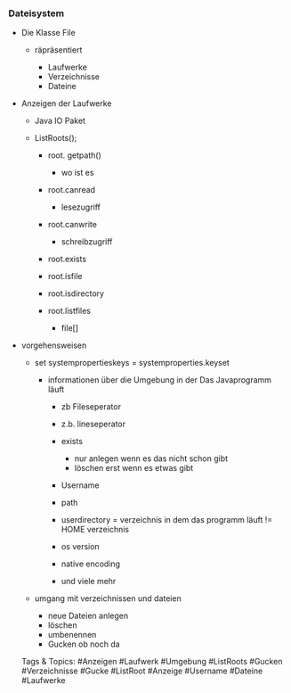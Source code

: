 ### Dateisystem

- Die Klasse File

	- räpräsentiert

		- Laufwerke
		- Verzeichnisse
		- Dateine

- Anzeigen der Laufwerke

	- Java IO Paket
	- ListRoots();

		- root. getpath()

			- wo ist es

		- root.canread

			- lesezugriff

		- root.canwrite

			- schreibzugriff

		- root.exists
		- root.isfile
		- root.isdirectory
		- root.listfiles

			- file[]

- vorgehensweisen

	- set systempropertieskeys  = systemproperties.keyset

		- informationen über die Umgebung in der Das Javaprogramm läuft

			- zb Fileseperator 
			- z.b. lineseperator
			- exists

				- nur anlegen wenn es das nicht schon gibt
				- löschen erst wenn es etwas gibt

			- Username
			- path
			- userdirectory = verzeichnis in dem das programm läuft != HOME verzeichnis
			- os version
			- native encoding
			- und viele mehr

	- umgang mit verzeichnissen und dateien

		- neue Dateien anlegen
		- löschen
		- umbenennen
		- Gucken ob noch da

   Tags & Topics:
   #Anzeigen
   #Laufwerk
   #Umgebung
   #ListRoots
   #Gucken
   #Verzeichnisse
   #Gucke
   #ListRoot
   #Anzeige
   #Username
   #Dateine
   #Laufwerke